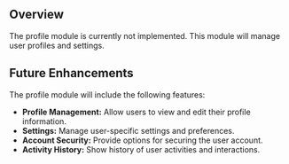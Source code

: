 ## Overview
The profile module is currently not implemented. This module will manage user profiles and settings.

## Future Enhancements
The profile module will include the following features:

- **Profile Management:** Allow users to view and edit their profile information.
- **Settings:** Manage user-specific settings and preferences.
- **Account Security:** Provide options for securing the user account.
- **Activity History:** Show history of user activities and interactions.
